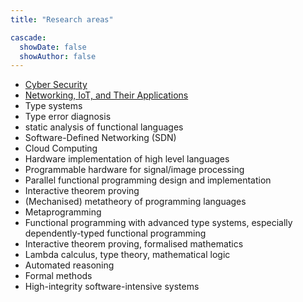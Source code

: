 ```yaml
---
title: "Research areas"

cascade:
  showDate: false
  showAuthor: false
---
```


- [Cyber Security](/~dsg/public/researchareas/cybersecurity/)
- [Networking, IoT, and Their Applications](/~dsg/public/researchareas/networkingiot/)
- Type systems
- Type error diagnosis
- static analysis of functional languages
- Software-Defined Networking (SDN)
- Cloud Computing
- Hardware implementation of high level languages
- Programmable hardware for signal/image processing
- Parallel functional programming design and implementation
- Interactive theorem proving
- (Mechanised) metatheory of programming languages
- Metaprogramming
- Functional programming with advanced type systems, especially
dependently-typed functional programming
- Interactive theorem proving, formalised mathematics
- Lambda calculus, type theory, mathematical logic
- Automated reasoning
- Formal methods
- High-integrity software-intensive systems
